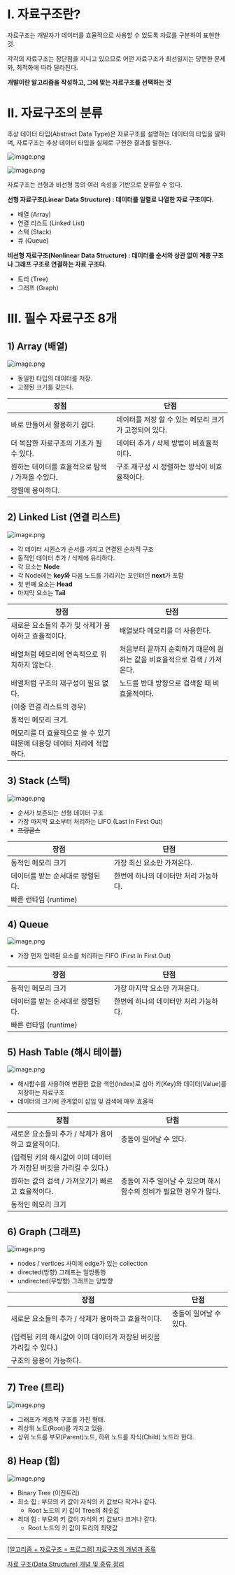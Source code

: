 # I. 자료구조란?

자료구조는 개발자가 데이터를 효율적으로 사용할 수 있도록 자료를 구분하여 표현한 것.

각각의 자료구조는 장단점을 지니고 있으므로 어떤 자료구조가 최선일지는 당면한 문제와, 최적화에 따라 달라진다. 

**개발이란 알고리즘을 작성하고, 그에 맞는 자료구조를 선택하는 것**

# II. 자료구조의 분류

추상 데이터 타입(Abstract Data Type)은 자료구조를 설명하는 데이터의 타입을 말하며, 자료구조는 추상 데이터 타입을 실제로 구현한 결과를 말한다. 

![image.png](https://prod-files-secure.s3.us-west-2.amazonaws.com/3b7f15ab-70ad-4846-9d78-be18878b5470/88afb37d-2c38-4307-bb75-e53bfbd80efd/image.png)

![image.png](https://prod-files-secure.s3.us-west-2.amazonaws.com/3b7f15ab-70ad-4846-9d78-be18878b5470/3dccf055-782d-457e-82f1-3b565f932790/image.png)

자료구조는 선형과 비선형 등의 여러 속성을 기반으로 분류할 수 있다.

**선형 자료구조(Linear Data Structure) : 데이터를 일렬로 나열한 자료 구조이다.** 

- 배열 (Array)
- 연결 리스트 (Linked List)
- 스택 (Stack)
- 큐 (Queue)

**비선형 자료구조(Nonlinear Data Structure) : 데이터를 순서와 상관 없이 계층 구조나 그래프 구조로 연결하는 자료 구조다.**

- 트리 (Tree)
- 그래프 (Graph)

# III. 필수 자료구조 8개

## 1) Array (배열)

![image.png](https://prod-files-secure.s3.us-west-2.amazonaws.com/3b7f15ab-70ad-4846-9d78-be18878b5470/2b808a3c-3a80-420d-8e2d-e233e260198a/image.png)

- 동일한 타입의 데이터를 저장.
- 고정된 크기를 갖는다.

| 장점 | 단점 |
| --- | --- |
| 바로 만들어서 활용하기 쉽다. | 데이터를 저장 할 수 있는 메모리 크기가 고정되어 있다. |
| 더 복잡한 자료구조의 기초가 될 수 있다. | 데이터 추가 / 삭제 방법이 비효율적이다.  |
| 원하는 데이터를 효율적으로 탐색 / 가져올 수있다.  | 구조 재구성 시 정렬하는 방식이 비효율적이다.  |
| 정렬에 용이하다.  |  |

## 2) Linked List (연결 리스트)

![image.png](https://prod-files-secure.s3.us-west-2.amazonaws.com/3b7f15ab-70ad-4846-9d78-be18878b5470/bfb2e689-dbda-439f-a901-5de923310f33/image.png)

- 각 데이터 시퀀스가 순서를 가지고 연결된 순차적 구조
- 동적인 데이터 추가 / 삭제에 유리하다.
- 각 요소는 **Node**
- 각 Node에는 **key와** 다음 노드를 가리키는 포인터인 **next**가 포함
- 첫 번째 요소는 **Head**
- 마지막 요소는 **Tail**

| 장점 | 단점 |
| --- | --- |
| 새로운 요소들의 추가 및 삭제가 용이하고 효율적이다.  | 배열보다 메모리를 더 사용한다.   |
| 배열처럼 메모리에 연속적으로 위치하지 않는다.  | 처음부터 끝까지 순회하기 때문에 원하는 값을 비효율적으로 검색 / 가져온다. |
| 배열처럼 구조의 재구성이 필요 없다. | 노드를 반대 방향으로 검색할 때 비효울적이다. 
(이중 연결 리스트의 경우) |
| 동적인 메모리 크기.  |  |
| 메모리를 더 효율적으로 쓸 수 있기 때문에 대용량 데이터 처리에 적합하다.  |  |

## 3) Stack (스택)

![image.png](https://prod-files-secure.s3.us-west-2.amazonaws.com/3b7f15ab-70ad-4846-9d78-be18878b5470/eb82223c-06f9-42b5-a7b8-51401159cbf5/image.png)

- 순서가 보존되는 선형 데이터 구조
- 가장 마지막 요소부터 처리하는 LIFO (Last In First Out)
- ~~프링글스~~

| 장점 | 단점 |
| --- | --- |
| 동적인 메모리 크기 | 가장 최신 요소만 가져온다.  |
| 데이터를 받는 순서대로 정렬된다.  | 한번에 하나의 데이터만 처리 가능하다.  |
| 빠른 런타임 (runtime) |  |

## 4) Queue

![image.png](https://prod-files-secure.s3.us-west-2.amazonaws.com/3b7f15ab-70ad-4846-9d78-be18878b5470/1ed2fd76-2cdf-468a-853e-809b9d2d5d11/image.png)

- 가장 먼저 입력된 요소를  처리하는 FIFO (First In First Out)

| 장점 | 단점 |
| --- | --- |
| 동적인 메모리 크기 | 가장 마지막 요소만 가져온다.  |
| 데이터를 받는 순서대로 정렬된다.  | 한번에 하나의 데이터만 처리 가능하다.  |
| 빠른 런타임 (runtime) |  |

## 5) Hash Table (해시 테이블)

![image.png](https://prod-files-secure.s3.us-west-2.amazonaws.com/3b7f15ab-70ad-4846-9d78-be18878b5470/4e9b1de5-c7f0-450e-bee7-8fab6ac2d2a3/image.png)

- 해시함수를 사용하여 변환한 값을 색인(Index)로 삼아 키(Key)와 데이터(Value)를 저장하는 자료구조
- 데이터의 크기에 관계없이 삽입 및 검색에 매우 효울적

| 장점 | 단점 |
| --- | --- |
| 새로운 요소들의 추가 / 삭제가 용이하고 효율적이다.  | 충돌이 일어날 수 있다.
(입력된 키의 해시값이 이미 데이터가 저장된 버킷을 가리킬 수 있다.) |
| 원하는 값의 검색 / 가져오기가 빠르고 효율적이다.  | 충돌이 자주 일어날 수 있으며 해시 함수의 정비가 필요한 경우가 많다. |
| 동적인 메모리 크기  |  |

## 6) Graph (그래프)

![image.png](https://prod-files-secure.s3.us-west-2.amazonaws.com/3b7f15ab-70ad-4846-9d78-be18878b5470/cc294e77-9f28-4a33-a47f-e40cf77433f0/image.png)

- nodes / vertices 사이에 edge가 있는 collection
- directed(방향) 그래프는 일방통행
- undirected(무방향) 그래프는 양방향

| 장점 | 단점 |
| --- | --- |
| 새로운 요소들의 추가 / 삭제가 용이하고 효율적이다. | 충돌이 일어날 수 있다.
(입력된 키의 해시값이 이미 데이터가 저장된 버킷을 가리킬 수 있다.) |
| 구조의 응용이 가능하다. |  |

## 7) Tree (트리)

![image.png](https://prod-files-secure.s3.us-west-2.amazonaws.com/3b7f15ab-70ad-4846-9d78-be18878b5470/6f26913b-11b2-43b5-a37a-d9d4002ee960/image.png)

- 그래프가 계층적 구조를 가진 형태.
- 최상위 노트(Root)를 가지고 있음.
- 상위 노드를 부모(Parent)노드, 하위 노드를 자식(Child) 노드라 한다.

## 8) Heap (힙)

![image.png](https://prod-files-secure.s3.us-west-2.amazonaws.com/3b7f15ab-70ad-4846-9d78-be18878b5470/99796903-aeb2-40b2-a4fa-40eee1d111ac/image.png)

- Binary Tree (이진트리)
- 최소 힙 : 부모의 키 값이 자식의 키 값보다 작거나 같다.
    - Root 노드의 키 값이 Tree의 최솟값
- 최대 힙 : 부모의 키 값이 자식의 키 값보다 크거나 같다.
    - Root 노드의 키 값이 트리의 최댓값

---

[[알고리즘 + 자료구조 = 프로그램] 자료구조의 개념과 종류](https://www.hanbit.co.kr/channel/category/category_view.html?cms_code=CMS2832062046)

[자료 구조(Data Structure) 개념 및 종류 정리](https://bnzn2426.tistory.com/115)

